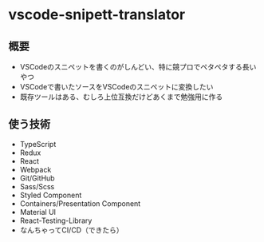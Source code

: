 # vscode-snipett-translator

## 概要

* VSCodeのスニペットを書くのがしんどい、特に競プロでペタペタする長いやつ
* VSCodeで書いたソースをVSCodeのスニペットに変換したい
* 既存ツールはある、むしろ上位互換だけどあくまで勉強用に作る

## 使う技術

* TypeScript
* Redux
* React
* Webpack
* Git/GitHub
* Sass/Scss
* Styled Component
* Containers/Presentation Component
* Material UI
* React-Testing-Library
* なんちゃってCI/CD（できたら）
